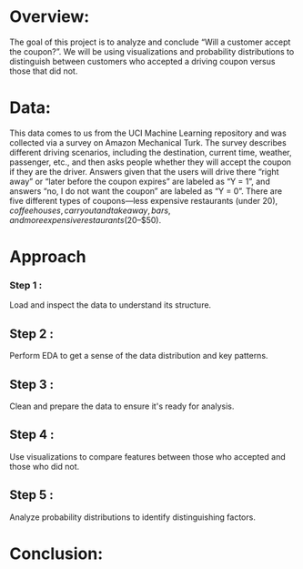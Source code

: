 # Overview:

The goal of this project is to analyze and conclude “Will a customer accept the coupon?”. We will be using visualizations and probability distributions to distinguish between customers who accepted a driving coupon versus those that did not.

# Data:

This data comes to us from the UCI Machine Learning repository and was collected via a survey on Amazon Mechanical Turk. The survey describes different driving scenarios, including the destination, current time, weather, passenger, etc., and then asks people whether they will accept the coupon if they are the driver. Answers given that the users will drive there “right away” or “later before the coupon expires” are labeled as “Y = 1”, and answers “no, I do not want the coupon” are labeled as “Y = 0”. There are five different types of coupons—less expensive restaurants (under $20), coffee houses, carry out and take away, bars, and more expensive restaurants ($20–$50).

# Approach

### Step 1 :
Load and inspect the data to understand its structure.

## Step 2 :
Perform EDA to get a sense of the data distribution and key patterns.

## Step 3 :
Clean and prepare the data to ensure it's ready for analysis.

## Step 4 : 
Use visualizations to compare features between those who accepted and those who did not.

## Step 5 : 
Analyze probability distributions to identify distinguishing factors.

# Conclusion:
